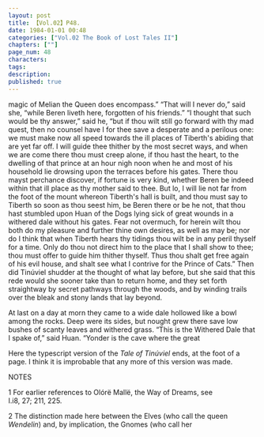 ```yaml
---
layout: post
title: 【Vol.02】P48.
date: 1984-01-01 00:48
categories: ["Vol.02 The Book of Lost Tales II"]
chapters: [""]
page_num: 48
characters: 
tags: 
description: 
published: true
---
```


<p style="text-indent: 0;">
magic of Melian the Queen does encompass.” “That will I never do,” said she, “while Beren liveth here, forgotten of his friends.” “I thought that such would be thy answer,” said he, “but if thou wilt still go forward with thy mad quest, then no counsel have I for thee save a desperate and a perilous one: we must make now all speed towards the ill places of Tiberth's abiding that are yet far off. I will guide thee thither by the most secret ways, and when we are come there thou must creep alone, if thou hast the heart, to the dwelling of that prince at an hour nigh noon when he and most of his household lie drowsing upon the terraces before his gates. There thou mayst perchance discover, if fortune is very kind, whether Beren be indeed within that ill place as thy mother said to thee. But lo, I will lie not far from the foot of the mount whereon Tiberth's hall is built, and thou must say to Tiberth so soon as thou seest him, be Beren there or be he not, that thou hast stumbled upon Huan of the Dogs lying sick of great wounds in a withered dale without his gates. Fear not overmuch, for herein wilt thou both do my pleasure and further thine own desires, as well as may be; nor do I think that when Tiberth hears thy tidings thou wilt be in any peril thyself for a time. Only do thou not direct him to the place that I shall show to thee; thou must offer to guide him thither thyself. Thus thou shalt get free again of his evil house, and shalt see what I contrive for the Prince of Cats.” Then did Tinúviel shudder at the thought of what lay before, but she said that this rede would she sooner take than to return home, and they set forth straightway by secret pathways through the woods, and by winding trails over the bleak and stony lands that lay beyond.
</p>

At last on a day at morn they came to a wide dale hollowed like a bowl among the rocks. Deep were its sides, but nought grew there save low bushes of scanty leaves and withered grass. “This is the Withered Dale that I spake of,” said Huan. “Yonder is the cave where the great

Here the typescript version of the <I>Tale of Tinúviel</I> ends, at the foot of a page. I think it is improbable that any more of this version was made.

NOTES

1     For earlier references to Olórë Mallë, the Way of Dreams, see<BR>I.i8, 27; 211, 225.

2   The distinction made here between the Elves (who call the queen<BR><I>Wendelin</I>)   and,   by   implication,   the   Gnomes   (who   call   her

